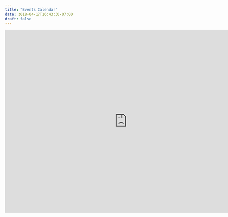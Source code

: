 ```yaml
---
title: "Events Calendar"
date: 2018-04-17T16:43:50-07:00
draft: false
---
```

<div class="calendar-container">
<iframe src="https://calendar.google.com/calendar/embed?showTitle=0&amp;showCalendars=0&amp;mode=AGENDA&amp;height=600&amp;wkst=1&amp;bgcolor=%23ffffff&amp;src=8erjh6chau1fm4rq5ndfhi1rpg%40group.calendar.google.com&amp;color=%2323164E&amp;ctz=America%2FLos_Angeles" style="border-width:0" width="800" height="600" frameborder="0" scrolling="no"></iframe>
</div>
